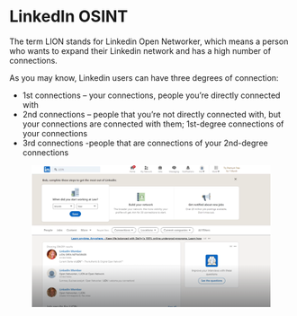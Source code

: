# LinkedIn OSINT

The term LION stands for Linkedin Open Networker, which means a person who wants to expand their Linkedin network and has a high number of connections.



As you may know, Linkedin users can have three degrees of connection:

* 1st connections – your connections, people you’re directly connected with
* 2nd connections – people that you’re not directly connected with, but your connections are connected with them; 1st-degree connections of your connections
* 3rd connections -people that are connections of your 2nd-degree connections

<figure><img src="../../.gitbook/assets/image (22).png" alt=""><figcaption></figcaption></figure>
